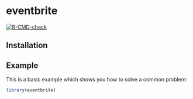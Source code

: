 
<!-- README.md is generated from README.Rmd. Please edit that file -->

# eventbrite

<!-- badges: start -->

[![R-CMD-check](https://github.com/BroVic/eventbrite/workflows/R-CMD-check/badge.svg)](https://github.com/BroVic/eventbrite/actions)
<!-- badges: end -->

<!-- The goal of eventbrite is to ... -->

## Installation

<!-- You can install the released version of eventbrite from [CRAN](https://CRAN.R-project.org) with: -->
<!-- ``` r -->
<!-- install.packages("eventbrite") -->
<!-- ``` -->
<!-- And the development version from [GitHub](https://github.com/) with: -->
<!-- ``` r -->
<!-- # install.packages("devtools") -->
<!-- devtools::install_github("BroVic/eventbrite") -->
<!-- ``` -->

## Example

This is a basic example which shows you how to solve a common problem:

``` r
library(eventbrite)
```
